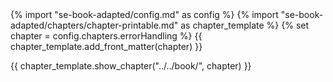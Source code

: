 <frontmatter>
{% import "se-book-adapted/config.md" as config %}
{% import "se-book-adapted/chapters/chapter-printable.md" as chapter_template %}
{% set chapter = config.chapters.errorHandling %}
{{ chapter_template.add_front_matter(chapter) }}
</frontmatter>

{{ chapter_template.show_chapter("../../book/", chapter) }}